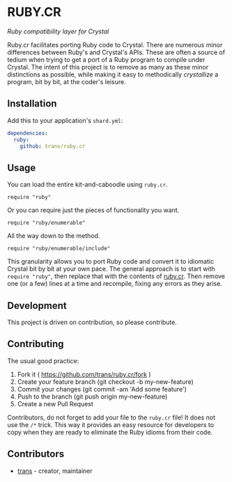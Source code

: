 # RUBY.CR

*Ruby compatibility layer for Crystal*

Ruby.cr facilitates porting Ruby code to Crystal. There are numerous minor
differences between Ruby's and Crystal's APIs. These are often a source of
tedium when trying to get a port of a Ruby program to compile under Crystal.
The intent of this project is to remove as many as these minor distinctions
as possible, while making it easy to methodically *crystallize* a program,
bit by bit, at the coder's leisure.


## Installation

Add this to your application's `shard.yml`:

```yaml
dependencies:
  ruby:
    github: trans/ruby.cr
```


## Usage

You can load the entire kit-and-caboodle using `ruby.cr`.

```crystal
require "ruby"
```

Or you can require just the pieces of functionality you want.

```crystal
require "ruby/enumerable"
```

All the way down to the method.

```crystal
require "ruby/enumerable/include"
```

This granularity allows you to port Ruby code and convert it to idiomatic
Crystal bit by bit at your own pace. The general approach is to start
with `require "ruby"`, then replace that with the contents of
[ruby.cr](https://github.com/trans/ruby.cr/blob/master/src/ruby.cr).
Then remove one (or a few) lines at a time and recompile, fixing any errors
as they arise.


## Development

This project is driven on contribution, so please contribute.


## Contributing

The usual good practice:

1. Fork it ( https://github.com/trans/ruby.cr/fork )
2. Create your feature branch (git checkout -b my-new-feature)
3. Commit your changes (git commit -am 'Add some feature')
4. Push to the branch (git push origin my-new-feature)
5. Create a new Pull Request

Contributors, do not forget to add your file to the `ruby.cr` file!
It does not use the `/*` trick. This way it provides an easy resource
for developers to copy when they are ready to eliminate the Ruby
idioms from their code.


## Contributors

- [trans](https://github.com/trans) - creator, maintainer

